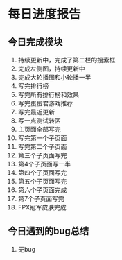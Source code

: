 # 每日进度报告

## 今日完成模块

1. 持续更新中，完成了第二栏的搜索框
2. 完成左侧图，持续更新中
3. 完成大轮播图和小轮播一半
4. 写完排行榜
5. 写完所有排行榜和效果
6. 写完蛋蛋君游戏推荐
7.  写完最近更新 
8. 写一点测试转区
9. 主页面全部写完
10. 写完第一个子页面
11. 写完第二个子页面
12. 第三个子页面写完
13. 第4个子页面写一半
14. 第四个子页面写完
15. 第五个子页面写完
16. 第六个子页面完成
17. 第7个子页面写完
18. FPX冠军皮肤完成
## 今日遇到的bug总结

1. 无bug